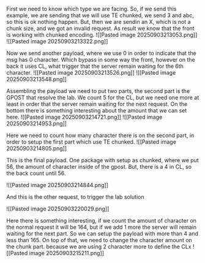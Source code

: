 First we need to know which type we are facing. So, if we send this example, we are sending that we will use TE chunked, we send 3 and abc, so this is ok nothing happen. But, then we are sendin an X, which is not a chunk size, and we got an invalid request. As result we know that the front is working with chunked encoding.
![[Pasted image 20250903213053.png]]
![[Pasted image 20250903213322.png]]

Now we send another payload, where we use 0 in order to indicate that the msg has 0 character. Which bypass in some way the front, however on the back it uses CL, what trigger that the server remain waiting for the 6th character. 
![[Pasted image 20250903213526.png]]
![[Pasted image 20250903213548.png]]

Assembling the payload we need to put two parts, the second part is the GPOST that resolve the lab. We count 5 for the CL, but we need one more at least in order that the server remain waiting for the next request. On the bottom there is something interesting about the amount that we can set here.
![[Pasted image 20250903214721.png]]
![[Pasted image 20250903214953.png]]

Here we need to count how many character there is on the second part, in order to setup the first part which use TE chunked.
![[Pasted image 20250903214805.png]]

This is the final payload. One package with setup as chunked, where we put 56, the amount of character inside of the gpost. But, there is a 4 in CL, so the back count until 56. 

![[Pasted image 20250903214844.png]]

And this is the other request, to trigger the lab solution

![[Pasted image 20250903220029.png]]


Here there is something interesting,  if we count the amount of character on the normal request it will be 164, but if we add 1 more the server will remain waiting for  the next part. So we can setup the payload with more than 4 and less than 165. On top of that, we need to change the character amount on the chunk part. because we are using 2 character more to define the CLx
![[Pasted image 20250903215211.png]]